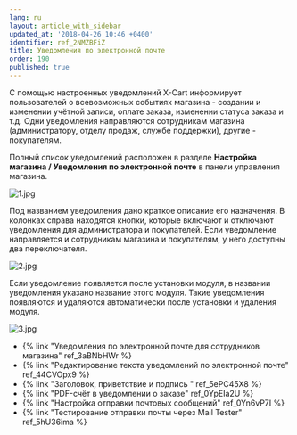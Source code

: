 ```yaml
---
lang: ru
layout: article_with_sidebar
updated_at: '2018-04-26 10:46 +0400'
identifier: ref_2NMZBFiZ
title: Уведомления по электронной почте
order: 190
published: true
---
```

С помощью настроенных уведомлений X-Cart информирует пользователей о всевозможных событиях магазина - создании и изменении учётной записи, оплате заказа, изменении статуса заказа и т.д. Одни уведомления направляются сотрудникам магазина (администратору, отделу продаж, службе поддержки), другие - покупателям. 

Полный список уведомлений расположен в разделе **Настройка магазина / Уведомления по электронной почте** в панели управления магазина.  

![1.jpg]({{site.baseurl}}/attachments/ref_2NMZBFiZ/1.jpg)

Под названием уведомления дано краткое описание его назначения. В колонках справа находятся кнопки, которые включают и отключают уведомления для администратора и покупателей. Если уведомление направляется и сотрудникам магазина и покупателям, у него доступны два переключателя. 

![2.jpg]({{site.baseurl}}/attachments/ref_2NMZBFiZ/2.jpg)

Если уведомление появляется после установки модуля, в названии уведомления указано название этого модуля. Такие уведомления появляются и удаляются автоматически после установки и удаления модуля.

![3.jpg]({{site.baseurl}}/attachments/ref_2NMZBFiZ/3.jpg)


*  {% link "Уведомления по электронной почте для сотрудников магазина" ref_3aBNbHWr %}
*  {% link "Редактирование текста уведомлений по электронной почте" ref_44CVOpx9 %}
*  {% link "Заголовок, приветствие и подпись " ref_5ePC45X8 %}
*  {% link "PDF-счёт в уведомлении о заказе" ref_0YpEIa2U %}
*  {% link "Настройка отправки почтовых сообщений" ref_0Yn6vP7I %}
*  {% link "Тестирование отправки почты через Mail Tester" ref_5hU36ima %}
